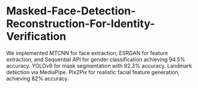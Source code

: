 # Masked-Face-Detection-Reconstruction-For-Identity-Verification
We implemented MTCNN for face extraction, ESRGAN for feature extraction, and Sequential API for gender classification achieving 94.5% accuracy. YOLOv9 for mask segmentation with 92.3% accuracy. Landmark detection via MediaPipe. Pix2Pix for realistic facial feature generation, achieving 82% accuracy.
